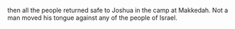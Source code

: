 then all the people returned safe to Joshua in the camp at Makkedah. Not a man moved his tongue against any of the people of Israel.
